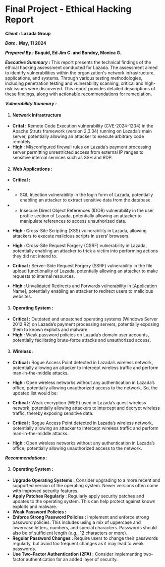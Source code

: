 # Final Project - Ethical Hacking Report
_**Client :**_ **Lazada Group**

_**Date :**_ **May, 11 2024**

_**Prepared By :**_ **Buquid, Ed Jim C. and Bondoy, Monica G.**

_**Executive Summary :**_ This report presents the technical findings of the ethical hacking assessment
conducted for Lazada. The assessment aimed to identify vulnerabilities within the
organization's network infrastructure, applications, and systems. Through various testing methodologies,
including penetration testing and vulnerability scanning, critical and high-risk issues were discovered.
This report provides detailed descriptions of these findings, along with actionable recommendations for
remediation.

_**Vulnerability Summary :**_
1.  #### Network Infrastructure ####

* **Crital :** Remote Code Execution vulnerability (CVE-2024-1234) in the Apache Struts framework (version 2.3.34) running on Lazada’s main server, potentially allowing an attacker to execute arbitrary code remotely.
* **High :**  Misconfigured firewall rules on Lazada’s payment processing server permitting unrestricted access from external IP ranges to sensitive internal services such as SSH and RDP.

2.  #### Web Applications : ####
* **Critical :**
* - SQL Injection vulnerability in the login form of Lazada, potentially enabling an attacker to extract sensitive data from the database.
* - Insecure Direct Object References (IDOR) vulnerability in the user profile section of Lazada, potentially allowing an attacker to manipulate references to access unauthorized data.
  
* **High :** Cross-Site Scripting (XSS) vulnerability in Lazada, allowing attackers to execute malicious scripts in users’ browsers.
* **High :** Cross-Site Request Forgery (CSRF) vulnerability in Lazada, potentially enabling an attacker to trick a victim into performing actions they did not intend to.

* **Critical :**   Server-Side Request Forgery (SSRF) vulnerability in the file upload functionality of Lazada, potentially allowing an attacker to make requests to internal resources.
* **High :** Unvalidated Redirects and Forwards vulnerability in [Application Name], potentially enabling an attacker to redirect users to malicious websites.


3.  #### Operating System : ####

* **Critical :**  Outdated and unpatched operating systems (Windows Server 2012 R2) on Lazada’s payment processing servers, potentially exposing them to known exploits and malware.
* **High :** Weak password policies on Lazada’s domain user accounts, potentially facilitating brute-force attacks and unauthorized access.


3.  #### Wireless : ####

 * **Critical :**  Rogue Access Point detected in Lazada’s wireless network, potentially allowing an attacker to intercept wireless traffic and perform man-in-the-middle attacks.
* **High :** Open wireless networks without any authentication in Lazada’s office, potentially allowing unauthorized access to the network.
So, the updated list would be:

* **Critical :**  Weak encryption (WEP) used in Lazada’s guest wireless network, potentially allowing attackers to intercept and decrypt wireless traffic, thereby exposing sensitive data.
* **Critical :** Rogue Access Point detected in Lazada’s wireless network, potentially allowing an attacker to intercept wireless traffic and perform man-in-the-middle attacks.
* **High :** Open wireless networks without any authentication in Lazada’s office, potentially allowing unauthorized access to the network.


_**Recommendations :**_

3.  #### Operating System : ####
* **Upgrade Operating Systems :** Consider upgrading to a more recent and supported version of the operating system. Newer versions often come with improved security features.
*  **Apply Patches Regularly :** Regularly apply security patches and updates to the operating system. This can help protect against known exploits and malware.
* **Weak Password Policies :**
* **Enforce Strong Password Policies :** Implement and enforce strong password policies. This includes using a mix of uppercase and lowercase letters, numbers, and special characters. Passwords should also be of sufficient length (e.g., 12 characters or more).
* **Regular Password Changes :** Require users to change their passwords regularly, but avoid too frequent changes as it may lead to weak passwords.
* **Use Two-Factor Authentication (2FA) :** Consider implementing two-factor authentication for an added layer of security.

